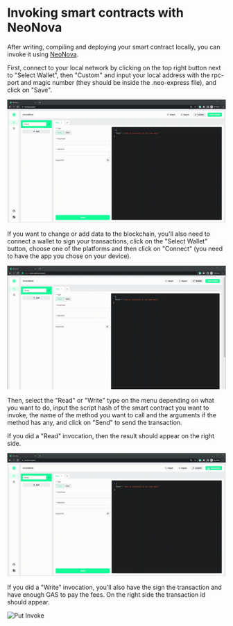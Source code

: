 # Invoking smart contracts with NeoNova

After writing, compiling and deploying your smart contract locally, you can invoke it using [NeoNova](https://www.neonova.space/).

First, connect to your local network by clicking on the top right button next to "Select Wallet", then "Custom" and 
input your local address with the rpc-port and magic number (they should be inside the .neo-express file), and click on
"Save".

![Setting Local Network](./images/InvokeNeoNova_1Network.gif)

If you want to change or add data to the blockchain, you'll also need to connect a wallet to sign your transactions,
click on the "Select Wallet" button, choose one of the platforms and then click on "Connect" (you need to have the app
you chose on your device).

![Adding Wallet](./images/InvokeNeoNova_2Wallet.gif)

Then, select the "Read" or "Write" type on the menu depending on what you want to do, input the script hash of the smart 
contract you want to invoke, the name of the method you want to call and the arguments if the method has any, and click
on "Send" to send the transaction.

If you did a "Read" invocation, then the result should appear on the right side.

![Get Invoke](./images/InvokeNeoNova_3Get.gif)

If you did a "Write" invocation, you'll also have the sign the transaction and have enough GAS to pay the fees. On the
right side the transaction id should appear.

![Put Invoke](./images/InvokeNeoNova_4Put.gif)
